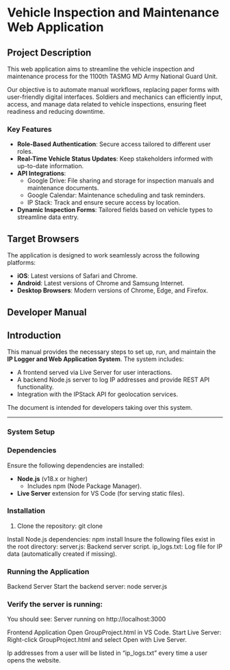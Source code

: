 # Vehicle Inspection and Maintenance Web Application

## Project Description
This web application aims to streamline the vehicle inspection and maintenance process for the 1100th TASMG MD Army National Guard Unit. 

Our objective is to automate manual workflows, replacing paper forms with user-friendly digital interfaces. Soldiers and mechanics can efficiently input, access, and manage data related to vehicle inspections, ensuring fleet readiness and reducing downtime.

### Key Features
- **Role-Based Authentication**: Secure access tailored to different user roles.
- **Real-Time Vehicle Status Updates**: Keep stakeholders informed with up-to-date information.
- **API Integrations**:
  - Google Drive: File sharing and storage for inspection manuals and maintenance documents.
  - Google Calendar: Maintenance scheduling and task reminders.
  - IP Stack: Track and ensure secure access by location.
- **Dynamic Inspection Forms**: Tailored fields based on vehicle types to streamline data entry.

## Target Browsers
The application is designed to work seamlessly across the following platforms:
- **iOS**: Latest versions of Safari and Chrome.
- **Android**: Latest versions of Chrome and Samsung Internet.
- **Desktop Browsers**: Modern versions of Chrome, Edge, and Firefox.

## Developer Manual

## Introduction
This manual provides the necessary steps to set up, run, and maintain the **IP Logger and Web Application System**. The system includes:
- A frontend served via Live Server for user interactions.
- A backend Node.js server to log IP addresses and provide REST API functionality.
- Integration with the IPStack API for geolocation services.

The document is intended for developers taking over this system.

---

### System Setup

### Dependencies
Ensure the following dependencies are installed:
- **Node.js** (v18.x or higher)
  - Includes npm (Node Package Manager).
- **Live Server** extension for VS Code (for serving static files).

### Installation
1. Clone the repository:
   git clone <repository-url>

Install Node.js dependencies:
  npm install
Insure the following files exist in the root directory:
server.js: Backend server script.
ip_logs.txt: Log file for IP data (automatically created if missing).

### Running the Application
Backend Server
  Start the backend server:
    node server.js

### Verify the server is running:
You should see:
    Server running on http://localhost:3000

Frontend Application
  Open GroupProject.html in VS Code.
  Start Live Server:
  Right-click GroupProject.html and select Open with Live Server.

Ip addresses from a user will be listed in “ip_logs.txt” every time a user opens the website.




   
